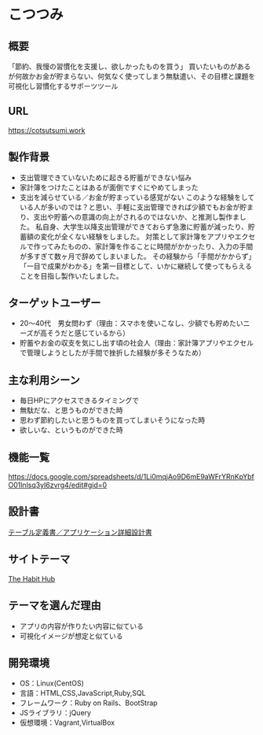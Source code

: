 # こつつみ

## 概要
「節約、我慢の習慣化を支援し、欲しかったものを買う」
買いたいものがあるが何故かお金が貯まらない、何気なく使ってしまう無駄遣い、その目標と課題を可視化し習慣化するサポーツツール

## URL
https://cotsutsumi.work

## 製作背景
* 支出管理できていないために起きる貯蓄ができない悩み
* 家計簿をつけたことはあるが面倒ですぐにやめてしまった
* 支出を減らせている／お金が貯まっている感覚がない
このような経験をしている人が多いのでは？と思い、手軽に支出管理できれば少額でもお金が貯まり、支出や貯蓄への意識の向上がされるのではないか、と推測し製作ました。
私自身、大学生以降支出管理ができておらず急激に貯蓄が減ったり、貯蓄額の変化が全くない経験をしました。
対策として家計簿をアプリやエクセルで作ってみたものの、家計簿を作ることに時間がかかったり、入力の手間が多すぎて数ヶ月で辞めてしまいました。
その経験から「手間がかからず」「一目で成果がわかる」を第一目標として、いかに継続して使ってもらえることを目指し製作いたしました。

## ターゲットユーザー
* 20〜40代　男女問わず（理由：スマホを使いこなし、少額でも貯めたいニーズが高そうだと感じているから）
* 貯蓄やお金の収支を気にし出す頃の社会人（理由：家計簿アプリやエクセルで管理しようとしたが手間で挫折した経験が多そうなため）

## 主な利用シーン
* 毎日HPにアクセスできるタイミングで
* 無駄だな、と思うものができた時
* 思わず節約したいと思うものを買ってしまいそうになった時
* 欲しいな、というものができた時

## 機能一覧
<https://docs.google.com/spreadsheets/d/1Li0mqjAo9D6mE9aWFrYRnKpYbfO01lnlsq3yI6zvrg4/edit#gid=0>

## 設計書
[テーブル定義書／アプリケーション詳細設計書](https://docs.google.com/spreadsheets/d/1Au8eLIqfpZzAb036zpxLX5lO8sLtLPyZ3s2IwoE6vYg/edit#gid=1117064240)


## サイトテーマ
[The Habit Hub](https://www.thehabithub.com/)

## テーマを選んだ理由
* アプリの内容が作りたい内容に似ている
* 可視化イメージが想定と似ている

## 開発環境
- OS：Linux(CentOS)
- 言語：HTML,CSS,JavaScript,Ruby,SQL
- フレームワーク：Ruby on Rails、BootStrap
- JSライブラリ：jQuery
- 仮想環境：Vagrant,VirtualBox
